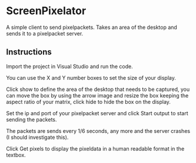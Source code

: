 ScreenPixelator
===============

A simple client to send pixelpackets.
Takes an area of the desktop and sends it to a pixelpacket server.

Instructions
------------
Import the project in Visual Studio and run the code.

You can use the X and Y number boxes to set the size of your display.

Click show to define the area of the desktop that needs to be captured, you can move the box by using the arrow image and resize the box keeping the aspect ratio of your matrix, click hide to hide the box on the display.

Set the ip and port of your pixelpacket server and click Start output to start sending the packets.

The packets are sends every 1/6 seconds, any more and the server crashes (I should investigate this).

Click Get pixels to display the pixeldata in a human readable format in the textbox.
